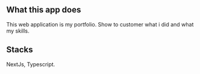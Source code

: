 ## What this app does

This web application is my portfolio. Show to customer what i did and what my skills.

## Stacks

NextJs, Typescript.